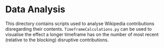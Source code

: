 # Data Analysis
This directory contains scripts used to analyse Wikipedia contributions disregarding their contents. `TimeframeCalculations.py` can be used to visualise the effect a longer timeframe has on the number of most recent (relative to the blocking) disruptive contributions.
